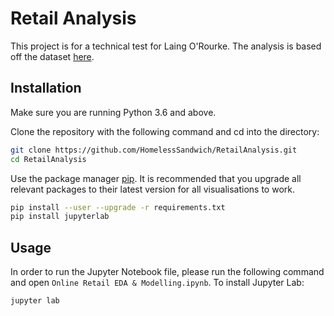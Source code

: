 # Retail Analysis

This project is for a technical test for Laing O'Rourke.
The analysis is based off the dataset [here](http://archive.ics.uci.edu/ml/datasets/Online+Retail#).

## Installation

Make sure you are running Python 3.6 and above.

Clone the repository with the following command and cd into the directory: 
```bash
git clone https://github.com/HomelessSandwich/RetailAnalysis.git
cd RetailAnalysis
```

Use the package manager [pip](https://pip.pypa.io/en/stable/).
It is recommended that you upgrade all relevant packages to their latest version for all visualisations to work.

```bash
pip install --user --upgrade -r requirements.txt
pip install jupyterlab
```

## Usage

In order to run the Jupyter Notebook file, please run the following command and open `Online Retail EDA & Modelling.ipynb`. To install Jupyter Lab:
```bash
jupyter lab
```

